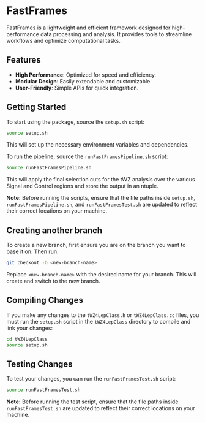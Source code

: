 # FastFrames

FastFrames is a lightweight and efficient framework designed for high-performance data processing and analysis. It provides tools to streamline workflows and optimize computational tasks.

## Features

- **High Performance**: Optimized for speed and efficiency.
- **Modular Design**: Easily extendable and customizable.
- **User-Friendly**: Simple APIs for quick integration.

## Getting Started

To start using the package, source the `setup.sh` script:

```bash
source setup.sh
```

This will set up the necessary environment variables and dependencies.

To run the pipeline, source the `runFastFramesPipeline.sh` script:

```bash
source runFastFramesPipeline.sh
```

This will apply the final selection cuts for the tWZ analysis over the various Signal and Control regions and store the output in an ntuple.

**Note:** Before running the scripts, ensure that the file paths inside `setup.sh`, `runFastFramesPipeline.sh`, and `runFastFramesTest.sh` are updated to reflect their correct locations on your machine.

## Creating another branch

To create a new branch, first ensure you are on the branch you want to base it on. Then run:

```bash
git checkout -b <new-branch-name>
```

Replace `<new-branch-name>` with the desired name for your branch. This will create and switch to the new branch.

## Compiling Changes

If you make any changes to the `tWZ4LepClass.h` or `tWZ4LepClass.cc` files, you must run the `setup.sh` script in the `tWZ4LepClass` directory to compile and link your changes:

```bash
cd tWZ4LepClass
source setup.sh
```

## Testing Changes

To test your changes, you can run the `runFastFramesTest.sh` script:

```bash
source runFastFramesTest.sh
```

**Note:** Before running the test script, ensure that the file paths inside `runFastFramesTest.sh` are updated to reflect their correct locations on your machine.
